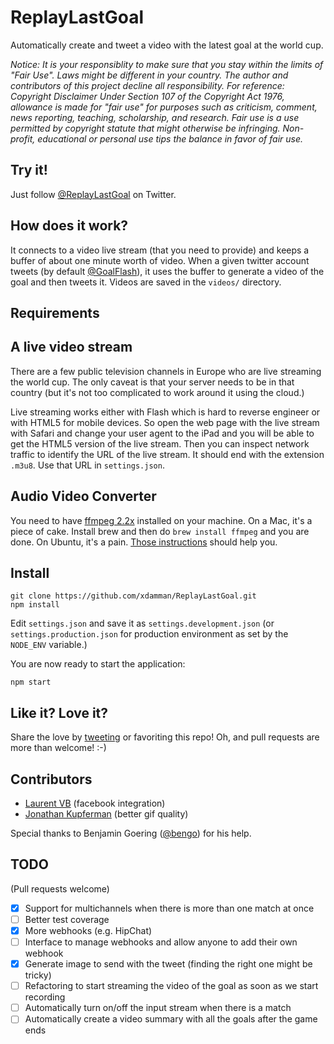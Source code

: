 # ReplayLastGoal

Automatically create and tweet a video with the latest goal at the world cup.

*Notice: It is your responsiblity to make sure that you stay within the limits of "Fair Use". Laws might be different in your country. The author and contributors of this project decline all responsibility.*
*For reference: Copyright Disclaimer Under Section 107 of the Copyright Act 1976, allowance is made for "fair use" for purposes such as criticism, comment, news reporting, teaching, scholarship, and research. Fair use is a use permitted by copyright statute that might otherwise be infringing. Non-profit, educational or personal use tips the balance in favor of fair use.*

## Try it!

Just follow [@ReplayLastGoal](https://twitter.com/ReplayLastGoal) on Twitter.

## How does it work?

It connects to a video live stream (that you need to provide) and keeps a buffer of about one minute worth of video. When a given twitter account tweets (by default [@GoalFlash](https://twitter.com/GoalFlash)), it uses the buffer to generate a video of the goal and then tweets it. Videos are saved in the `videos/` directory.

## Requirements

## A live video stream

There are a few public television channels in Europe who are live streaming the world cup. The only caveat is that your server needs to be in that country (but it's not too complicated to work around it using the cloud.)

Live streaming works either with Flash which is hard to reverse engineer or with HTML5 for mobile devices. So open the web page with the live stream with Safari and change your user agent to the iPad and you will be able to get the HTML5 version of the live stream. Then you can inspect network traffic to identify the URL of the live stream. It should end with the extension `.m3u8`. Use that URL in `settings.json`.


## Audio Video Converter
You need to have [ffmpeg 2.2x](https://ffmpeg.org/) installed on your machine. On a Mac, it's a piece of cake. Install brew and then do `brew install ffmpeg` and you are done.
On Ubuntu, it's a pain. [Those instructions](https://gist.github.com/faleev/3435377) should help you.


## Install

    git clone https://github.com/xdamman/ReplayLastGoal.git
    npm install

Edit `settings.json` and save it as `settings.development.json` (or `settings.production.json` for production environment as set by the `NODE_ENV` variable.)

You are now ready to start the application:

    npm start



## Like it? Love it? 
Share the love by [tweeting](https://twitter.com/intent/tweet?status=%40xdamman%20Thanks%20for%20%40ReplayLastGoal!%20I%20love%20it!) or favoriting this repo!
Oh, and pull requests are more than welcome! :-)

## Contributors
- [Laurent VB](https://github.com/xdamman/ReplayLastGoal/pull/1) (facebook integration)
- [Jonathan Kupferman](https://github.com/xdamman/ReplayLastGoal/pull/2) (better gif quality)

Special thanks to Benjamin Goering ([@bengo](https://twitter.com/bengo)) for his help.

## TODO
(Pull requests welcome)
- [x] Support for multichannels when there is more than one match at once
- [ ] Better test coverage
- [x] More webhooks (e.g. HipChat)
- [ ] Interface to manage webhooks and allow anyone to add their own webhook
- [x] Generate image to send with the tweet (finding the right one might be tricky)
- [ ] Refactoring to start streaming the video of the goal as soon as we start recording
- [ ] Automatically turn on/off the input stream when there is a match
- [ ] Automatically create a video summary with all the goals after the game ends
